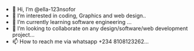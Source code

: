 - 👋 Hi, I’m @ella-123nsofor
- 👀 I’m interested in coding, Graphics and web design..
- 🌱 I’m currently learning software engineering ...
- 💞️ I’m looking to collaborate on any design/software/web development project...
- 📫 How to reach me via whatsapp +234 8108123262...

<!---
ella-123nsofor/ella-123nsofor is a ✨ special ✨ repository because its `README.md` (this file) appears on your GitHub profile.
You can click the Preview link to take a look at your changes.
--->
